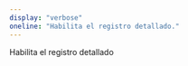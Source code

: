 ```yaml
---
display: "verbose"
oneline: "Habilita el registro detallado."
---
```


Habilita el registro detallado
